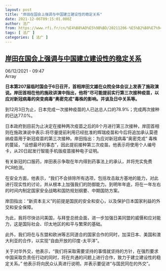 ```yaml
---
layout: post
title: "岸田在国会上强调与中国建立建设性的稳定关系"
date: 2021-12-06T09:15:01.000Z
author: 法广
from: https://www.rfi.fr/cn/%E4%B8%AD%E5%9B%BD/20211206-%E5%B2%B8%E7%94%B0%E5%9C%A8%E5%9B%BD%E4%BC%9A%E4%B8%8A%E5%BC%BA%E8%B0%83%E4%B8%8E%E4%B8%AD%E5%9B%BD%E5%BB%BA%E7%AB%8B%E5%BB%BA%E8%AE%BE%E6%80%A7%E7%9A%84%E7%A8%B3%E5%AE%9A%E5%85%B3%E7%B3%BB
tags: [ 法广 ]
categories: [ 法广 ]
---
```

<!--1638782101000-->
[岸田在国会上强调与中国建立建设性的稳定关系](https://www.rfi.fr/cn/%E4%B8%AD%E5%9B%BD/20211206-%E5%B2%B8%E7%94%B0%E5%9C%A8%E5%9B%BD%E4%BC%9A%E4%B8%8A%E5%BC%BA%E8%B0%83%E4%B8%8E%E4%B8%AD%E5%9B%BD%E5%BB%BA%E7%AB%8B%E5%BB%BA%E8%AE%BE%E6%80%A7%E7%9A%84%E7%A8%B3%E5%AE%9A%E5%85%B3%E7%B3%BB)
------

<div>
<div>06/12/2021 - 09:47</div>Array<p><strong>                    日本第207届临时国会于6日召开，首相岸田文雄在众院全体会议上发表了施政演说。岸田首相在他的施政讲演中指出，他将“尽可能提前实行第三次接种疫苗，以应对新冠病毒的突变病毒“奥密克戎”毒株的影响。并谈及日中关系等。                </strong></p><div >                    <p>到12月3日为止，日本完成一次接种疫苗的人已达总人口的78.9%；完成两次接种的已达77.0%。</p><p>日本政府到目前为止决定在接种两次疫苗之后的8个月进行第三次接种，岸田首相则在施政演说中表示:将尽量提前利用已经批准的辉瑞疫苗和今后将追加承认莫德纳疫苗用于新冠疫苗的第三次接种。岸田指出：为应对新冠病毒“奥密克戎” 毒株的蔓延，“设想最坏的事态”，因此提前接种第三次疫苗。他表示将使用个人编号卡，从20日起发行智能手机版疫苗接种电子证明。</p><p>有关新冠的口服药，岸田表示争取在年内得到药事法上的承认，并将充实免费PCR检测。</p><p>在安全方面，他表示，“我们不会排除所有选项，包括攻击敌方基地的能力，对此进行现实性的讨论，并从根本上加强我们的防御能力。到明年年底，将在一年左右的时间内制定国家安全战略和国防规划纲要、中期国防方案。</p><p>岸田指出：“新资本主义”的前提是国民的安全和安心，以及保护日本国家利益的外交和安全保障。</p><p>为此，我将尽快访问美国，与拜登总统会面，进一步加强日美同盟的威慑和应对能力，这是国际社会、印太地区的和平与繁荣的基础。</p><p>此外，我们将在与东盟和欧洲等志同道合的国家合作的同时，加深日本、美国和澳大利亚的合作，以实现“自由开放的印度-太平洋”。</p><p>关于对华外交，他表示，“我们将采取需要坚持的事情就坚持的方针，在强烈要求中国采取负责任行动的同时，将在共通的问题上进行合作，致力于建立建设性的稳定关系。” 他表示将向民众认真进行说明，并表示要促进“与国民同在的外交”。</p>                                            <div data-selfpromo-newsletter>    </div>    <div data-selfpromo-app>    </div>                </div>
</div>
